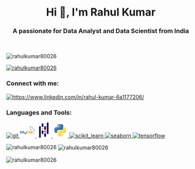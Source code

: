 <h1 align="center">Hi 👋, I'm Rahul Kumar</h1>
<h3 align="center">A passionate for Data Analyst and Data Scientist from India</h3>

<img src="https://user-images.githubusercontent.com/74038190/212749447-bfb7e725-6987-49d9-ae85-2015e3e7cc41.gif" style="max-width: 0%; display: inline-block;" data-target="animated-image.originalImage">
<p align="left"> <img src="https://komarev.com/ghpvc/?username=rahulkumar80026&label=Profile%20views&color=0e75b6&style=flat" alt="rahulkumar80026" /> </p>

<p align="left"> <a href="https://github.com/ryo-ma/github-profile-trophy"><img src="https://github-profile-trophy.vercel.app/?username=rahulkumar80026" alt="rahulkumar80026" /></a> </p>

<h3 align="left">Connect with me:</h3>
<p align="left">
<a href="https://www.linkedin.com/in/rahul-kumar-6a1177206/" target="blank"><img align="center" src="https://raw.githubusercontent.com/rahuldkjain/github-profile-readme-generator/master/src/images/icons/Social/linked-in-alt.svg" alt="https://www.linkedin.com/in/rahul-kumar-6a1177206/" height="30" width="40" /></a>
</p>

<h3 align="left">Languages and Tools:</h3>
<p align="left"> <a href="https://git-scm.com/" target="_blank" rel="noreferrer"> <img src="https://www.vectorlogo.zone/logos/git-scm/git-scm-icon.svg" alt="git" width="40" height="40"/> </a> <a href="https://www.mysql.com/" target="_blank" rel="noreferrer"> <img src="https://raw.githubusercontent.com/devicons/devicon/master/icons/mysql/mysql-original-wordmark.svg" alt="mysql" width="40" height="40"/> </a> <a href="https://pandas.pydata.org/" target="_blank" rel="noreferrer"> <img src="https://raw.githubusercontent.com/devicons/devicon/2ae2a900d2f041da66e950e4d48052658d850630/icons/pandas/pandas-original.svg" alt="pandas" width="40" height="40"/> </a> <a href="https://www.python.org" target="_blank" rel="noreferrer"> <img src="https://raw.githubusercontent.com/devicons/devicon/master/icons/python/python-original.svg" alt="python" width="40" height="40"/> </a> <a href="https://scikit-learn.org/" target="_blank" rel="noreferrer"> <img src="https://upload.wikimedia.org/wikipedia/commons/0/05/Scikit_learn_logo_small.svg" alt="scikit_learn" width="40" height="40"/> </a> <a href="https://seaborn.pydata.org/" target="_blank" rel="noreferrer"> <img src="https://seaborn.pydata.org/_images/logo-mark-lightbg.svg" alt="seaborn" width="40" height="40"/> </a> <a href="https://www.tensorflow.org" target="_blank" rel="noreferrer"> <img src="https://www.vectorlogo.zone/logos/tensorflow/tensorflow-icon.svg" alt="tensorflow" width="40" height="40"/> </a> </p>

<p><img align="left" src="https://github-readme-stats.vercel.app/api/top-langs?username=rahulkumar80026&show_icons=true&locale=en&layout=compact" alt="rahulkumar80026" /></p>

<p>&nbsp;<img align="center" src="https://github-readme-stats.vercel.app/api?username=rahulkumar80026&show_icons=true&locale=en" alt="rahulkumar80026" /></p>

<p><img align="center" src="https://github-readme-streak-stats.herokuapp.com/?user=rahulkumar80026&" alt="rahulkumar80026" /></p>
